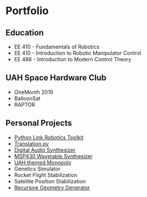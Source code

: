 # Portfolio

## Education
* EE 410 - Fundamentals of Robotics
* EE 410 - Introduction to Robotic Manipulator Control
* EE 486 - Introduction to Modern Control Theory

## UAH Space Hardware Club
* OneMonth 2019
* BalloonSat
* RAPTOR

## Personal Projects
* [Python Link Robotics Toolkit](link_robotics_toolkit.md)
* [Translation.py](translations.md)
* [Digital Audio Synthesizer](digital_audio_synth.md)
* [MSP430 Wavetable Synthesizer](wavetable_synth.md)
* [UAH themed Monopoly](monopoly.md)
* Genetics Simulator
* Rocket Flight Stabilization
* Satellite Position Stabilization
* [Recursive Geometry Generator](geometry.md)